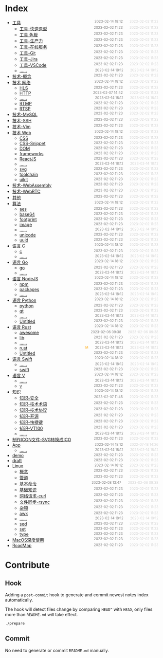 
# Index

- [工具](src/%E5%B7%A5%E5%85%B7)<span style="font-size:.8em;float:right"><span style="color:orange"></span><span style="padding-left:2em;color:gray;">2023-02-14 18:12</span><span style="padding-left:2em;color:lightgray;">2023-02-02 11:23</span></span>
  - [工具-快速原型](src/%E5%B7%A5%E5%85%B7/%E5%B7%A5%E5%85%B7-%E5%BF%AB%E9%80%9F%E5%8E%9F%E5%9E%8B)<span style="font-size:.8em;float:right"><span style="color:orange"></span><span style="padding-left:2em;color:gray;">2023-02-02 11:23</span><span style="padding-left:2em;color:lightgray;">2023-02-02 11:23</span></span>
  - [工具 色板](src/%E5%B7%A5%E5%85%B7/%E5%B7%A5%E5%85%B7-%E8%89%B2%E6%9D%BF)<span style="font-size:.8em;float:right"><span style="color:orange"></span><span style="padding-left:2em;color:gray;">2023-02-02 11:23</span><span style="padding-left:2em;color:lightgray;">2023-02-02 11:23</span></span>
  - [工具-生产力](src/%E5%B7%A5%E5%85%B7/%E5%B7%A5%E5%85%B7-%E7%94%9F%E4%BA%A7%E5%8A%9B)<span style="font-size:.8em;float:right"><span style="color:orange"></span><span style="padding-left:2em;color:gray;">2023-02-02 11:23</span><span style="padding-left:2em;color:lightgray;">2023-02-02 11:23</span></span>
  - [工具-在线服务](src/%E5%B7%A5%E5%85%B7/%E5%B7%A5%E5%85%B7-%E5%9C%A8%E7%BA%BF%E6%9C%8D%E5%8A%A1)<span style="font-size:.8em;float:right"><span style="color:orange"></span><span style="padding-left:2em;color:gray;">2023-02-02 11:23</span><span style="padding-left:2em;color:lightgray;">2023-02-02 11:23</span></span>
  - [工具-Git](src/%E5%B7%A5%E5%85%B7/%E5%B7%A5%E5%85%B7-Git)<span style="font-size:.8em;float:right"><span style="color:orange"></span><span style="padding-left:2em;color:gray;">2023-02-02 11:23</span><span style="padding-left:2em;color:lightgray;">2023-02-02 11:23</span></span>
  - [工具-Jira](src/%E5%B7%A5%E5%85%B7/%E5%B7%A5%E5%85%B7-Jira)<span style="font-size:.8em;float:right"><span style="color:orange"></span><span style="padding-left:2em;color:gray;">2023-02-02 11:23</span><span style="padding-left:2em;color:lightgray;">2023-02-02 11:23</span></span>
  - [工具-VSCode](src/%E5%B7%A5%E5%85%B7/%E5%B7%A5%E5%85%B7-VSCode)<span style="font-size:.8em;float:right"><span style="color:orange"></span><span style="padding-left:2em;color:gray;">2023-02-02 11:23</span><span style="padding-left:2em;color:lightgray;">2023-02-02 11:23</span></span>
  - [......](src/%E5%B7%A5%E5%85%B7/)<span style="font-size:.8em;float:right"><span style="color:orange"></span><span style="padding-left:2em;color:gray;">2023-02-14 18:12</span><span style="padding-left:2em;color:lightgray;">2023-02-14 18:12</span></span>
- [技术-概念](src/%E6%8A%80%E6%9C%AF-%E6%A6%82%E5%BF%B5)<span style="font-size:.8em;float:right"><span style="color:orange"></span><span style="padding-left:2em;color:gray;">2023-02-02 11:23</span><span style="padding-left:2em;color:lightgray;">2023-02-02 11:23</span></span>
- [技术 网络](src/%E6%8A%80%E6%9C%AF-%E7%BD%91%E7%BB%9C)<span style="font-size:.8em;float:right"><span style="color:orange"></span><span style="padding-left:2em;color:gray;">2023-02-14 18:12</span><span style="padding-left:2em;color:lightgray;">2023-02-02 11:23</span></span>
  - [HLS](src/%E6%8A%80%E6%9C%AF-%E7%BD%91%E7%BB%9C/HLS)<span style="font-size:.8em;float:right"><span style="color:orange"></span><span style="padding-left:2em;color:gray;">2023-02-02 11:23</span><span style="padding-left:2em;color:lightgray;">2023-02-02 11:23</span></span>
  - [HTTP](src/%E6%8A%80%E6%9C%AF-%E7%BD%91%E7%BB%9C/HTTP)<span style="font-size:.8em;float:right"><span style="color:orange"></span><span style="padding-left:2em;color:gray;">2023-02-07 14:42</span><span style="padding-left:2em;color:lightgray;">2023-02-02 11:23</span></span>
  - [......](src/%E6%8A%80%E6%9C%AF-%E7%BD%91%E7%BB%9C/)<span style="font-size:.8em;float:right"><span style="color:orange"></span><span style="padding-left:2em;color:gray;">2023-02-14 18:12</span><span style="padding-left:2em;color:lightgray;">2023-02-14 18:12</span></span>
  - [RTMP](src/%E6%8A%80%E6%9C%AF-%E7%BD%91%E7%BB%9C/RTMP)<span style="font-size:.8em;float:right"><span style="color:orange"></span><span style="padding-left:2em;color:gray;">2023-02-02 11:23</span><span style="padding-left:2em;color:lightgray;">2023-02-02 11:23</span></span>
  - [RTSP](src/%E6%8A%80%E6%9C%AF-%E7%BD%91%E7%BB%9C/RTSP)<span style="font-size:.8em;float:right"><span style="color:orange"></span><span style="padding-left:2em;color:gray;">2023-02-02 11:23</span><span style="padding-left:2em;color:lightgray;">2023-02-02 11:23</span></span>
- [技术-MySQL](src/%E6%8A%80%E6%9C%AF-MySQL)<span style="font-size:.8em;float:right"><span style="color:orange"></span><span style="padding-left:2em;color:gray;">2023-02-02 11:23</span><span style="padding-left:2em;color:lightgray;">2023-02-02 11:23</span></span>
- [技术-SSH](src/%E6%8A%80%E6%9C%AF-SSH)<span style="font-size:.8em;float:right"><span style="color:orange"></span><span style="padding-left:2em;color:gray;">2023-02-02 11:23</span><span style="padding-left:2em;color:lightgray;">2023-02-02 11:23</span></span>
- [技术-Vim](src/%E6%8A%80%E6%9C%AF-Vim)<span style="font-size:.8em;float:right"><span style="color:orange"></span><span style="padding-left:2em;color:gray;">2023-02-02 11:23</span><span style="padding-left:2em;color:lightgray;">2023-02-02 11:23</span></span>
- [技术 Web](src/%E6%8A%80%E6%9C%AF-Web)<span style="font-size:.8em;float:right"><span style="color:orange"></span><span style="padding-left:2em;color:gray;">2023-02-14 18:12</span><span style="padding-left:2em;color:lightgray;">2023-02-02 11:23</span></span>
  - [CSS](src/%E6%8A%80%E6%9C%AF-Web/CSS)<span style="font-size:.8em;float:right"><span style="color:orange"></span><span style="padding-left:2em;color:gray;">2023-02-02 11:23</span><span style="padding-left:2em;color:lightgray;">2023-02-02 11:23</span></span>
  - [CSS-Snippet](src/%E6%8A%80%E6%9C%AF-Web/CSS-Snippet)<span style="font-size:.8em;float:right"><span style="color:orange"></span><span style="padding-left:2em;color:gray;">2023-02-02 11:23</span><span style="padding-left:2em;color:lightgray;">2023-02-02 11:23</span></span>
  - [DOM](src/%E6%8A%80%E6%9C%AF-Web/DOM)<span style="font-size:.8em;float:right"><span style="color:orange"></span><span style="padding-left:2em;color:gray;">2023-02-02 11:23</span><span style="padding-left:2em;color:lightgray;">2023-02-02 11:23</span></span>
  - [frameworks](src/%E6%8A%80%E6%9C%AF-Web/frameworks)<span style="font-size:.8em;float:right"><span style="color:orange"></span><span style="padding-left:2em;color:gray;">2023-02-02 11:23</span><span style="padding-left:2em;color:lightgray;">2023-02-02 11:23</span></span>
  - [ReactJS](src/%E6%8A%80%E6%9C%AF-Web/ReactJS)<span style="font-size:.8em;float:right"><span style="color:orange"></span><span style="padding-left:2em;color:gray;">2023-02-02 11:23</span><span style="padding-left:2em;color:lightgray;">2023-02-02 11:23</span></span>
  - [......](src/%E6%8A%80%E6%9C%AF-Web/)<span style="font-size:.8em;float:right"><span style="color:orange"></span><span style="padding-left:2em;color:gray;">2023-02-14 18:12</span><span style="padding-left:2em;color:lightgray;">2023-02-14 18:12</span></span>
  - [svg](src/%E6%8A%80%E6%9C%AF-Web/svg)<span style="font-size:.8em;float:right"><span style="color:orange"></span><span style="padding-left:2em;color:gray;">2023-02-02 11:23</span><span style="padding-left:2em;color:lightgray;">2023-02-02 11:23</span></span>
  - [toolchain](src/%E6%8A%80%E6%9C%AF-Web/toolchain)<span style="font-size:.8em;float:right"><span style="color:orange"></span><span style="padding-left:2em;color:gray;">2023-02-02 11:23</span><span style="padding-left:2em;color:lightgray;">2023-02-02 11:23</span></span>
  - [uikit](src/%E6%8A%80%E6%9C%AF-Web/uikit)<span style="font-size:.8em;float:right"><span style="color:orange"></span><span style="padding-left:2em;color:gray;">2023-02-02 11:23</span><span style="padding-left:2em;color:lightgray;">2023-02-02 11:23</span></span>
- [技术-WebAssembly](src/%E6%8A%80%E6%9C%AF-WebAssembly)<span style="font-size:.8em;float:right"><span style="color:orange"></span><span style="padding-left:2em;color:gray;">2023-02-02 11:23</span><span style="padding-left:2em;color:lightgray;">2023-02-02 11:23</span></span>
- [技术-WebRTC](src/%E6%8A%80%E6%9C%AF-WebRTC)<span style="font-size:.8em;float:right"><span style="color:orange"></span><span style="padding-left:2em;color:gray;">2023-02-02 11:23</span><span style="padding-left:2em;color:lightgray;">2023-02-02 11:23</span></span>
- [其他](src/%E5%85%B6%E4%BB%96)<span style="font-size:.8em;float:right"><span style="color:orange"></span><span style="padding-left:2em;color:gray;">2023-02-02 11:23</span><span style="padding-left:2em;color:lightgray;">2023-02-02 11:23</span></span>
- [算法](src/%E7%AE%97%E6%B3%95)<span style="font-size:.8em;float:right"><span style="color:orange"></span><span style="padding-left:2em;color:gray;">2023-02-14 18:12</span><span style="padding-left:2em;color:lightgray;">2023-02-02 11:23</span></span>
  - [aes](src/%E7%AE%97%E6%B3%95/aes)<span style="font-size:.8em;float:right"><span style="color:orange"></span><span style="padding-left:2em;color:gray;">2023-02-02 11:23</span><span style="padding-left:2em;color:lightgray;">2023-02-02 11:23</span></span>
  - [base64](src/%E7%AE%97%E6%B3%95/base64)<span style="font-size:.8em;float:right"><span style="color:orange"></span><span style="padding-left:2em;color:gray;">2023-02-02 11:23</span><span style="padding-left:2em;color:lightgray;">2023-02-02 11:23</span></span>
  - [footprint](src/%E7%AE%97%E6%B3%95/footprint)<span style="font-size:.8em;float:right"><span style="color:orange"></span><span style="padding-left:2em;color:gray;">2023-02-02 11:23</span><span style="padding-left:2em;color:lightgray;">2023-02-02 11:23</span></span>
  - [image](src/%E7%AE%97%E6%B3%95/image)<span style="font-size:.8em;float:right"><span style="color:orange"></span><span style="padding-left:2em;color:gray;">2023-02-02 11:23</span><span style="padding-left:2em;color:lightgray;">2023-02-02 11:23</span></span>
  - [......](src/%E7%AE%97%E6%B3%95/)<span style="font-size:.8em;float:right"><span style="color:orange"></span><span style="padding-left:2em;color:gray;">2023-02-14 18:12</span><span style="padding-left:2em;color:lightgray;">2023-02-14 18:12</span></span>
  - [unicode](src/%E7%AE%97%E6%B3%95/unicode)<span style="font-size:.8em;float:right"><span style="color:orange"></span><span style="padding-left:2em;color:gray;">2023-02-02 11:23</span><span style="padding-left:2em;color:lightgray;">2023-02-02 11:23</span></span>
  - [uuid](src/%E7%AE%97%E6%B3%95/uuid)<span style="font-size:.8em;float:right"><span style="color:orange"></span><span style="padding-left:2em;color:gray;">2023-02-02 11:23</span><span style="padding-left:2em;color:lightgray;">2023-02-02 11:23</span></span>
- [语言 C](src/%E8%AF%AD%E8%A8%80-C)<span style="font-size:.8em;float:right"><span style="color:orange"></span><span style="padding-left:2em;color:gray;">2023-02-14 18:12</span><span style="padding-left:2em;color:lightgray;">2023-02-02 11:23</span></span>
  - [c](src/%E8%AF%AD%E8%A8%80-C/c)<span style="font-size:.8em;float:right"><span style="color:orange"></span><span style="padding-left:2em;color:gray;">2023-02-02 11:23</span><span style="padding-left:2em;color:lightgray;">2023-02-02 11:23</span></span>
  - [......](src/%E8%AF%AD%E8%A8%80-C/)<span style="font-size:.8em;float:right"><span style="color:orange"></span><span style="padding-left:2em;color:gray;">2023-02-14 18:12</span><span style="padding-left:2em;color:lightgray;">2023-02-14 18:12</span></span>
- [语言 Go](src/%E8%AF%AD%E8%A8%80-Go)<span style="font-size:.8em;float:right"><span style="color:orange"></span><span style="padding-left:2em;color:gray;">2023-02-14 18:12</span><span style="padding-left:2em;color:lightgray;">2023-02-02 11:23</span></span>
  - [go](src/%E8%AF%AD%E8%A8%80-Go/go)<span style="font-size:.8em;float:right"><span style="color:orange"></span><span style="padding-left:2em;color:gray;">2023-02-02 11:23</span><span style="padding-left:2em;color:lightgray;">2023-02-02 11:23</span></span>
  - [......](src/%E8%AF%AD%E8%A8%80-Go/)<span style="font-size:.8em;float:right"><span style="color:orange"></span><span style="padding-left:2em;color:gray;">2023-02-14 18:12</span><span style="padding-left:2em;color:lightgray;">2023-02-14 18:12</span></span>
- [语言 NodeJS](src/%E8%AF%AD%E8%A8%80-NodeJS)<span style="font-size:.8em;float:right"><span style="color:orange"></span><span style="padding-left:2em;color:gray;">2023-02-14 18:12</span><span style="padding-left:2em;color:lightgray;">2023-02-02 11:23</span></span>
  - [npm](src/%E8%AF%AD%E8%A8%80-NodeJS/npm)<span style="font-size:.8em;float:right"><span style="color:orange"></span><span style="padding-left:2em;color:gray;">2023-02-02 11:23</span><span style="padding-left:2em;color:lightgray;">2023-02-02 11:23</span></span>
  - [packages](src/%E8%AF%AD%E8%A8%80-NodeJS/packages)<span style="font-size:.8em;float:right"><span style="color:orange"></span><span style="padding-left:2em;color:gray;">2023-02-02 11:23</span><span style="padding-left:2em;color:lightgray;">2023-02-02 11:23</span></span>
  - [......](src/%E8%AF%AD%E8%A8%80-NodeJS/)<span style="font-size:.8em;float:right"><span style="color:orange"></span><span style="padding-left:2em;color:gray;">2023-02-14 18:12</span><span style="padding-left:2em;color:lightgray;">2023-02-14 18:12</span></span>
- [语言 Python](src/%E8%AF%AD%E8%A8%80-Python)<span style="font-size:.8em;float:right"><span style="color:orange"></span><span style="padding-left:2em;color:gray;">2023-02-14 18:12</span><span style="padding-left:2em;color:lightgray;">2023-02-02 11:23</span></span>
  - [python](src/%E8%AF%AD%E8%A8%80-Python/python)<span style="font-size:.8em;float:right"><span style="color:orange"></span><span style="padding-left:2em;color:gray;">2023-02-02 11:23</span><span style="padding-left:2em;color:lightgray;">2023-02-02 11:23</span></span>
  - [qt](src/%E8%AF%AD%E8%A8%80-Python/qt)<span style="font-size:.8em;float:right"><span style="color:orange"></span><span style="padding-left:2em;color:gray;">2023-02-02 11:23</span><span style="padding-left:2em;color:lightgray;">2023-02-02 11:23</span></span>
  - [......](src/%E8%AF%AD%E8%A8%80-Python/)<span style="font-size:.8em;float:right"><span style="color:orange"></span><span style="padding-left:2em;color:gray;">2023-02-14 18:12</span><span style="padding-left:2em;color:lightgray;">2023-02-14 18:12</span></span>
  - [Untitled](src/%E8%AF%AD%E8%A8%80-Python/Untitled)<span style="font-size:.8em;float:right"><span style="color:orange"></span><span style="padding-left:2em;color:gray;">2023-02-02 11:23</span><span style="padding-left:2em;color:lightgray;">2023-02-02 11:23</span></span>
- [语言 Rust](src/%E8%AF%AD%E8%A8%80-Rust)<span style="font-size:.8em;float:right"><span style="color:orange"></span><span style="padding-left:2em;color:gray;">2023-02-14 18:12</span><span style="padding-left:2em;color:lightgray;">2023-02-02 11:23</span></span>
  - [awesome](src/%E8%AF%AD%E8%A8%80-Rust/awesome)<span style="font-size:.8em;float:right"><span style="color:orange"></span><span style="padding-left:2em;color:gray;">2023-02-06 09:38</span><span style="padding-left:2em;color:lightgray;">2023-02-06 09:38</span></span>
  - [lib](src/%E8%AF%AD%E8%A8%80-Rust/lib)<span style="font-size:.8em;float:right"><span style="color:orange"></span><span style="padding-left:2em;color:gray;">2023-02-02 11:23</span><span style="padding-left:2em;color:lightgray;">2023-02-02 11:23</span></span>
  - [......](src/%E8%AF%AD%E8%A8%80-Rust/)<span style="font-size:.8em;float:right"><span style="color:orange"></span><span style="padding-left:2em;color:gray;">2023-02-14 18:12</span><span style="padding-left:2em;color:lightgray;">2023-02-14 18:12</span></span>
  - [rust](src/%E8%AF%AD%E8%A8%80-Rust/rust)<span style="font-size:.8em;float:right"><span style="color:orange">M</span><span style="padding-left:2em;color:gray;">2023-02-14 18:12</span><span style="padding-left:2em;color:lightgray;">2023-02-14 18:12</span></span>
  - [Untitled](src/%E8%AF%AD%E8%A8%80-Rust/Untitled)<span style="font-size:.8em;float:right"><span style="color:orange"></span><span style="padding-left:2em;color:gray;">2023-02-02 11:23</span><span style="padding-left:2em;color:lightgray;">2023-02-02 11:23</span></span>
- [语言 Swift](src/%E8%AF%AD%E8%A8%80-Swift)<span style="font-size:.8em;float:right"><span style="color:orange"></span><span style="padding-left:2em;color:gray;">2023-02-14 18:12</span><span style="padding-left:2em;color:lightgray;">2023-02-02 11:23</span></span>
  - [......](src/%E8%AF%AD%E8%A8%80-Swift/)<span style="font-size:.8em;float:right"><span style="color:orange"></span><span style="padding-left:2em;color:gray;">2023-02-14 18:12</span><span style="padding-left:2em;color:lightgray;">2023-02-14 18:12</span></span>
  - [swift](src/%E8%AF%AD%E8%A8%80-Swift/swift)<span style="font-size:.8em;float:right"><span style="color:orange"></span><span style="padding-left:2em;color:gray;">2023-02-02 11:23</span><span style="padding-left:2em;color:lightgray;">2023-02-02 11:23</span></span>
- [语言 V](src/%E8%AF%AD%E8%A8%80-V)<span style="font-size:.8em;float:right"><span style="color:orange"></span><span style="padding-left:2em;color:gray;">2023-02-14 18:12</span><span style="padding-left:2em;color:lightgray;">2023-02-02 11:23</span></span>
  - [......](src/%E8%AF%AD%E8%A8%80-V/)<span style="font-size:.8em;float:right"><span style="color:orange"></span><span style="padding-left:2em;color:gray;">2023-02-14 18:12</span><span style="padding-left:2em;color:lightgray;">2023-02-14 18:12</span></span>
  - [v](src/%E8%AF%AD%E8%A8%80-V/v)<span style="font-size:.8em;float:right"><span style="color:orange"></span><span style="padding-left:2em;color:gray;">2023-02-02 11:23</span><span style="padding-left:2em;color:lightgray;">2023-02-02 11:23</span></span>
- [知识](src/%E7%9F%A5%E8%AF%86)<span style="font-size:.8em;float:right"><span style="color:orange"></span><span style="padding-left:2em;color:gray;">2023-02-14 18:12</span><span style="padding-left:2em;color:lightgray;">2023-02-02 11:23</span></span>
  - [知识-安全](src/%E7%9F%A5%E8%AF%86/%E7%9F%A5%E8%AF%86-%E5%AE%89%E5%85%A8)<span style="font-size:.8em;float:right"><span style="color:orange"></span><span style="padding-left:2em;color:gray;">2023-02-07 11:45</span><span style="padding-left:2em;color:lightgray;">2023-02-02 11:23</span></span>
  - [知识-技术术语](src/%E7%9F%A5%E8%AF%86/%E7%9F%A5%E8%AF%86-%E6%8A%80%E6%9C%AF%E6%9C%AF%E8%AF%AD)<span style="font-size:.8em;float:right"><span style="color:orange"></span><span style="padding-left:2em;color:gray;">2023-02-02 11:23</span><span style="padding-left:2em;color:lightgray;">2023-02-02 11:23</span></span>
  - [知识-技术协议](src/%E7%9F%A5%E8%AF%86/%E7%9F%A5%E8%AF%86-%E6%8A%80%E6%9C%AF%E5%8D%8F%E8%AE%AE)<span style="font-size:.8em;float:right"><span style="color:orange"></span><span style="padding-left:2em;color:gray;">2023-02-02 11:23</span><span style="padding-left:2em;color:lightgray;">2023-02-02 11:23</span></span>
  - [知识-开源](src/%E7%9F%A5%E8%AF%86/%E7%9F%A5%E8%AF%86-%E5%BC%80%E6%BA%90)<span style="font-size:.8em;float:right"><span style="color:orange"></span><span style="padding-left:2em;color:gray;">2023-02-02 11:23</span><span style="padding-left:2em;color:lightgray;">2023-02-02 11:23</span></span>
  - [知识-快捷键](src/%E7%9F%A5%E8%AF%86/%E7%9F%A5%E8%AF%86-%E5%BF%AB%E6%8D%B7%E9%94%AE)<span style="font-size:.8em;float:right"><span style="color:orange"></span><span style="padding-left:2em;color:gray;">2023-02-02 11:23</span><span style="padding-left:2em;color:lightgray;">2023-02-02 11:23</span></span>
  - [知识-VT100](src/%E7%9F%A5%E8%AF%86/%E7%9F%A5%E8%AF%86-VT100)<span style="font-size:.8em;float:right"><span style="color:orange"></span><span style="padding-left:2em;color:gray;">2023-02-02 11:23</span><span style="padding-left:2em;color:lightgray;">2023-02-02 11:23</span></span>
  - [......](src/%E7%9F%A5%E8%AF%86/)<span style="font-size:.8em;float:right"><span style="color:orange"></span><span style="padding-left:2em;color:gray;">2023-02-14 18:12</span><span style="padding-left:2em;color:lightgray;">2023-02-14 18:12</span></span>
- [制作ICON文件-SVG转换成ICO](src/%E5%88%B6%E4%BD%9CICON%E6%96%87%E4%BB%B6-SVG%E8%BD%AC%E6%8D%A2%E6%88%90ICO)<span style="font-size:.8em;float:right"><span style="color:orange"></span><span style="padding-left:2em;color:gray;">2023-02-02 11:23</span><span style="padding-left:2em;color:lightgray;">2023-02-02 11:23</span></span>
- [App](src/app)<span style="font-size:.8em;float:right"><span style="color:orange"></span><span style="padding-left:2em;color:gray;">2023-02-14 18:12</span><span style="padding-left:2em;color:lightgray;">2022-07-18 14:26</span></span>
  - [......](src/app/)<span style="font-size:.8em;float:right"><span style="color:orange"></span><span style="padding-left:2em;color:gray;">2023-02-14 18:12</span><span style="padding-left:2em;color:lightgray;">2023-02-14 18:12</span></span>
- [demo](src/demo)<span style="font-size:.8em;float:right"><span style="color:orange"></span><span style="padding-left:2em;color:gray;">2023-02-02 11:23</span><span style="padding-left:2em;color:lightgray;">2023-02-02 11:23</span></span>
- [draft](src/draft)<span style="font-size:.8em;float:right"><span style="color:orange"></span><span style="padding-left:2em;color:gray;">2023-02-02 11:23</span><span style="padding-left:2em;color:lightgray;">2023-02-02 11:23</span></span>
- [Linux](src/Linux)<span style="font-size:.8em;float:right"><span style="color:orange"></span><span style="padding-left:2em;color:gray;">2023-02-14 18:12</span><span style="padding-left:2em;color:lightgray;">2023-02-02 11:23</span></span>
  - [概念](src/Linux/%E6%A6%82%E5%BF%B5)<span style="font-size:.8em;float:right"><span style="color:orange"></span><span style="padding-left:2em;color:gray;">2023-02-02 11:23</span><span style="padding-left:2em;color:lightgray;">2023-02-02 11:23</span></span>
  - [管道](src/Linux/%E7%AE%A1%E9%81%93)<span style="font-size:.8em;float:right"><span style="color:orange"></span><span style="padding-left:2em;color:gray;">2023-02-02 11:23</span><span style="padding-left:2em;color:lightgray;">2023-02-02 11:23</span></span>
  - [基本命令](src/Linux/%E5%9F%BA%E6%9C%AC%E5%91%BD%E4%BB%A4)<span style="font-size:.8em;float:right"><span style="color:orange"></span><span style="padding-left:2em;color:gray;">2023-02-08 13:47</span><span style="padding-left:2em;color:lightgray;">2023-02-06 09:38</span></span>
  - [基础知识](src/Linux/%E5%9F%BA%E7%A1%80%E7%9F%A5%E8%AF%86)<span style="font-size:.8em;float:right"><span style="color:orange"></span><span style="padding-left:2em;color:gray;">2023-02-02 11:23</span><span style="padding-left:2em;color:lightgray;">2023-02-02 11:23</span></span>
  - [网络请求-curl](src/Linux/%E7%BD%91%E7%BB%9C%E8%AF%B7%E6%B1%82-curl)<span style="font-size:.8em;float:right"><span style="color:orange"></span><span style="padding-left:2em;color:gray;">2023-02-02 11:23</span><span style="padding-left:2em;color:lightgray;">2023-02-02 11:23</span></span>
  - [文件同步-rsync](src/Linux/%E6%96%87%E4%BB%B6%E5%90%8C%E6%AD%A5-rsync)<span style="font-size:.8em;float:right"><span style="color:orange"></span><span style="padding-left:2em;color:gray;">2023-02-02 11:23</span><span style="padding-left:2em;color:lightgray;">2023-02-02 11:23</span></span>
  - [杂项](src/Linux/%E6%9D%82%E9%A1%B9)<span style="font-size:.8em;float:right"><span style="color:orange"></span><span style="padding-left:2em;color:gray;">2023-02-02 11:23</span><span style="padding-left:2em;color:lightgray;">2023-02-02 11:23</span></span>
  - [awk](src/Linux/awk)<span style="font-size:.8em;float:right"><span style="color:orange"></span><span style="padding-left:2em;color:gray;">2023-02-02 11:23</span><span style="padding-left:2em;color:lightgray;">2023-02-02 11:23</span></span>
  - [......](src/Linux/)<span style="font-size:.8em;float:right"><span style="color:orange"></span><span style="padding-left:2em;color:gray;">2023-02-14 18:12</span><span style="padding-left:2em;color:lightgray;">2023-02-14 18:12</span></span>
  - [sed](src/Linux/sed)<span style="font-size:.8em;float:right"><span style="color:orange"></span><span style="padding-left:2em;color:gray;">2023-02-02 11:23</span><span style="padding-left:2em;color:lightgray;">2023-02-02 11:23</span></span>
  - [set](src/Linux/set)<span style="font-size:.8em;float:right"><span style="color:orange"></span><span style="padding-left:2em;color:gray;">2023-02-02 11:23</span><span style="padding-left:2em;color:lightgray;">2023-02-02 11:23</span></span>
  - [type](src/Linux/type)<span style="font-size:.8em;float:right"><span style="color:orange"></span><span style="padding-left:2em;color:gray;">2023-02-02 11:23</span><span style="padding-left:2em;color:lightgray;">2023-02-02 11:23</span></span>
- [MacOS深度使用](src/MacOS%E6%B7%B1%E5%BA%A6%E4%BD%BF%E7%94%A8)<span style="font-size:.8em;float:right"><span style="color:orange"></span><span style="padding-left:2em;color:gray;">2023-02-02 11:23</span><span style="padding-left:2em;color:lightgray;">2023-02-02 11:23</span></span>
- [RoadMap](src/RoadMap)<span style="font-size:.8em;float:right"><span style="color:orange"></span><span style="padding-left:2em;color:gray;">2023-02-02 11:23</span><span style="padding-left:2em;color:lightgray;">2023-02-02 11:23</span></span>


# Contribute

## Hook

Adding a `post-commit` hook to generate and commit newest notes index automatically.

The hook will detect files change by comparing `HEAD^` with `HEAD`, only files more than `README.md` will take effect.

```bash
./prepare
```

## Commit

No need to generate or commit `README.md` manually.

